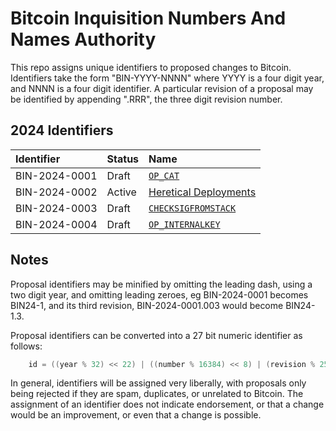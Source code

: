 # Bitcoin Inquisition Numbers And Names Authority

This repo assigns unique identifiers to proposed changes to Bitcoin.
Identifiers take the form "BIN-YYYY-NNNN" where YYYY is a four digit year,
and NNNN is a four digit identifier. A particular revision of a proposal
may be identified by appending ".RRR", the three digit revision number.

## 2024 Identifiers

| Identifier    | Status     | Name
|:--------------|:-----------|:-----
| BIN-2024-0001 | Draft      | [`OP_CAT`](2024/BIN-2024-0001.md)
| BIN-2024-0002 | Active     | [Heretical Deployments](2024/BIN-2024-0002.md)
| BIN-2024-0003 | Draft      | [`CHECKSIGFROMSTACK`](2024/BIN-2024-0003.md)
| BIN-2024-0004 | Draft      | [`OP_INTERNALKEY`](2024/BIN-2024-0004.md)

## Notes

Proposal identifiers may be minified by omitting the leading dash, using a two digit year, and omitting leading zeroes, eg BIN-2024-0001 becomes BIN24-1, and its third revision, BIN-2024-0001.003 would become BIN24-1.3.

Proposal identifiers can be converted into a 27 bit numeric identifier as follows:

```c
    id = ((year % 32) << 22) | ((number % 16384) << 8) | (revision % 256)
```

In general, identifiers will be assigned very liberally, with proposals
only being rejected if they are spam, duplicates, or unrelated to
Bitcoin. The assignment of an identifier does not indicate endorsement, or
that a change would be an improvement, or even that a change is possible.
